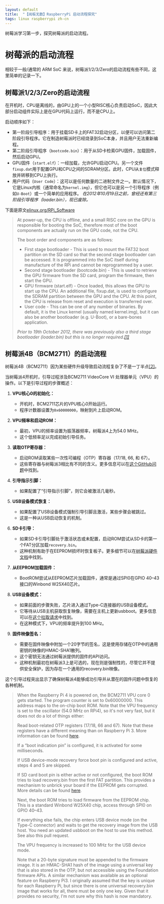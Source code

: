 ```yaml
---
layout: default
title:  "【阅板无数】RaspberryPi 启动流程探究"
tags: linux raspberrypi zh-cn
---
```


树莓派学习第一步，探究树莓派的启动流程。

# 树莓派的启动流程

相较于一般/通常的 ARM SoC 来说，树莓派1/2/3/Zero的启动流程有些不同，这里简单的记录一下。

## 树莓派1/2/3/Zero的启动流程

在开机时，CPU是离线的，由GPU上的一个小型RISC核心负责启动SoC，因此大部分启动组件实际上是在GPU代码上运行，而不是CPU上。

启动顺序如下：

- 第一阶段引导程序：用于挂载SD卡上的FAT32启动分区，以便可以访问第二阶段引导程序。它在制造树莓派时已经烧录到SoC本身，并且用户无法重新编程。
- 第二阶段引导程序（`bootcode.bin`）：用于从SD卡检索GPU固件，加载固件，然后启动GPU。
- GPU固件（`start.elf`）：一经加载，允许GPU启动CPU。另一个文件`fixup.dat`用于配置GPU和CPU之间的SDRAM分区。此时，CPU从`复位`模式释放并转移到CPU上执行。
- 用户代码（`User Code`）：这可以是任何数量的二进制文件之一。默认情况下，它是Linux内核（通常命名为`kernel.img`），但它也可以是另一个引导程序（例如`U-Boot`）或一个简单的应用程序。
*在2012年10月19日之前，曾经还有第三阶段引导程序（loader.bin），现已废除。*

下面是原文[elinux.org/RPi_Software](https://elinux.org/RPi_Software)

> At power-up, the CPU is offline, and a small RISC core on the GPU is responsible for booting the SoC, therefore most of the boot components are actually run on the GPU code, not the CPU.
>
>The boot order and components are as follows:
>
> - First stage bootloader - This is used to mount the FAT32 boot partition on the SD card so that the second stage bootloader can be accessed. It is programmed into the SoC itself during manufacture of the RPi and cannot be reprogrammed by a user.
> - Second stage bootloader (bootcode.bin) - This is used to retrieve the GPU firmware from the SD card, program the firmware, then start the GPU.
> - GPU firmware (start.elf) - Once loaded, this allows the GPU to start up the CPU. An additional file, fixup.dat, is used to configure the SDRAM partition between the GPU and the CPU. At this point, the CPU is release from reset and execution is transferred over.
> - User code - This can be one of any number of binaries. By default, it is the Linux kernel (usually named kernel.img), but it can also be another bootloader (e.g. U-Boot), or a bare-bones application.
>
> *Prior to 19th October 2012, there was previously also a third stage bootloader (loader.bin) but this is no longer required.<a href="https://github.com/raspberrypi/firmware/commit/c57ea9dd367f12bf4fb41b7b86806a2dc6281176">[1]</a>*

## 树莓派4B（BCM2711）的启动流程

树莓派4B（BCM2711）因为某些硬件升级导致启动流程复杂了不是一丁半点<a href="https://hackaday.io/page/6372-raspberry-pi-4-boot-sequence">[2]</a>。

当树莓派4开机时，引导过程涉及BCM2711 VideoCore VI 处理器单元（VPU）的操作。以下是引导过程的步骤概述：

1. **VPU核心0的初始化：**
   - 开机时，BCM2711芯片的VPU核心0开始运行。
   - 程序计数器设置为`0x60000000`，映射到片上启动ROM。

2. **VPU频率和启动ROM：**
   - 最初，VPU的频率设置为振荡器频率，树莓派4上为54.0 MHz。
   - 这个低频率足以完成初始引导任务。

3. **读取OTP寄存器：**
   - 启动ROM读取某些一次性可编程（OTP）寄存器（17/18, 66, 和 67）。
   - 这些寄存器与树莓派3相比有不同的含义。更多信息可以在[这个GitHub问题](https://github.com/raspberrypi/firmware/issues/1169)中找到。

4. **引导指示引脚：**
   - 如果配置了“引导指示引脚”，则它会被激活几毫秒。

5. **USB设备模式恢复：**
   - 如果配置了USB设备模式强制引导引脚且激活，某些步骤会被跳过。
   - 这是一种从USB启动恢复的机制。

6. **SD卡引导：**
   - 如果SD卡引导引脚处于激活状态或未配置，启动ROM尝试从SD卡的第一个FAT分区加载`recovery.bin`。
   - 这种机制有助于在EEPROM损坏时恢复板子。更多细节可以在[树莓派硬件文档](https://www.raspberrypi.org/documentation/hardware/raspberrypi/booteeprom.md)中找到。

7. **从EEPROM加载固件：**
   - BootROM尝试从EEPROM芯片加载固件，通常是通过SPI0在GPIO 40–43接口的Winbond W25X40芯片。

8. **USB设备模式：**
   - 如果前面的步骤失败，芯片进入通过Type-C连接器的USB设备模式。
   - 它等待从USB主机获取恢复映像，需要在主机上更新usbboot。更多信息可以在[这个拉取请求](https://github.com/raspberrypi/firmware/pull/1169)中找到。
   - 在这种模式下，VPU的频率提升到100 MHz。

9. **固件映像签名：**
   - 需要在固件映像中附加一个20字节的签名，这是使用存储在OTP中的通用密钥的映像的HMAC-SHA1散列。
   - 这个密钥无法通过树莓派提供的固件的API访问。
   - 这种机制最初在树莓派3上是可选的，现在则是强制性的，尽管它并不提供安全保护，因为存在一个通用的recovery.bin映像。

这个引导过程突出显示了确保树莓派4能够成功引导并从潜在的固件问题中恢复的各种机制。

> When the Raspberry Pi 4 is powered on, the BCM2711 VPU core 0 gets started. The program counter is set to 0x60000000. This address maps to the on-chip boot ROM. Note that the VPU frequency is set to the oscillator (54.0 MHz on RPi4), so it's not very fast, but it does not do a lot of things either:
>
> Read boot-related OTP registers (17/18, 66 and 67). Note that these registers have a different meaning than on Raspberry Pi 3. More information can be found [here](https://github.com/raspberrypi/firmware/issues/1169).
>
> If a “boot indication pin” is configured, it is activated for some milliseconds.
>
> If USB device-mode recovery force boot pin is configured and active, steps 4 and 5 are skipped.
>
> If SD card boot pin is either active or not configured, the boot ROM tries to load recovery.bin from the first FAT partition. This provides a mechanism to unbrick your board if the EEPROM gets corrupted. More details can be found [here](https://www.raspberrypi.org/documentation/hardware/raspberrypi/booteeprom.md).
>
> Next, the boot ROM tries to load firmware from the EEPROM chip. This is a standard Winbond W25X40 chip, access through SPI0 on GPIO 40–43.
>
> If everything else fails, the chip enters USB device mode (on the Type-C connector) and waits to get the recovery image from the USB host. You need an updated usbboot on the host to use this method. See also this pull request.
>
> The VPU frequency is increased to 100 MHz for the USB device mode.
>
> Note that a 20-byte signature must be appended to the firmware image. It is an HMAC-SHA1 hash of the image using a universal key that is also stored in the OTP, but not accessible using the Foundation firmware APIs. A similar mechanism was available as an optional feature on Raspberry Pi3. I originally assumed that the key is unique for each Raspberry Pi, but since there is one universal recovery.bin image that works for all, there must be only one key. Given that it provides no security, I'm not sure why this hash is now mandatory.